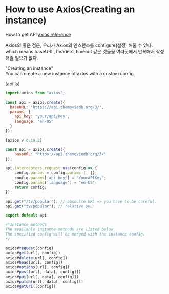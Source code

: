 # How to use Axios(Creating an instance)

How to get API
[axios reference](https://github.com/axios/axios)

Axios의 좋은 점은, 우리가 Axios의 인스턴스를 configure(설정) 해줄 수 있다.  
which means baseURL, headers, timeout 같은 것들을 여러곳에서 반복해서 작성해줄 필요가 없다.

"Creating an instance"  
You can create a new instance of axios with a custom config.

[api.js]

```js
import axios from "axios";

const api = axios.create({
  baseURL: "https://api.themoviedb.org/3/",
  params: {
    api_key: "your/api/key",
    language: "en-US"
  }
});

[axios v.0.19.2]

const api = axios.create({
    baseURL: "https://api.themoviedb.org/3/"
});

api.interceptors.request.use(config => {
    config.params = config.params || {};
    config.params['api_key'] = "YourAPIKey";
    config.params['language'] = "en-US";
    return config;
});

api.get("/tv/popular"); // absoulte URL => you have to be careful.
api.get("tv/popular"); // relative URL

export default api;
```

```js
/*Instance methods
The available instance methods are listed below.
The specified config will be merged with the instance config.
*/

axios#request(config)
axios#get(url[, config])
axios#delete(url[, config])
axios#head(url[, config])
axios#options(url[, config])
axios#post(url[, data[, config]])
axios#put(url[, data[, config]])
axios#patch(url[, data[, config]])
axios#getUri([config])
```
